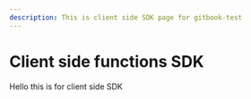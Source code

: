 ```yaml
---
description: This is client side SDK page for gitbook-test
---
```


# Client side functions SDK
Hello this is for client side SDK

